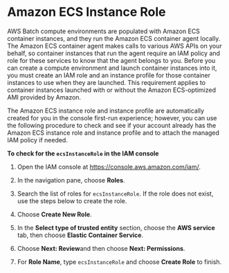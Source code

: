 # Amazon ECS Instance Role<a name="instance_IAM_role"></a>

AWS Batch compute environments are populated with Amazon ECS container instances, and they run the Amazon ECS container agent locally\. The Amazon ECS container agent makes calls to various AWS APIs on your behalf, so container instances that run the agent require an IAM policy and role for these services to know that the agent belongs to you\. Before you can create a compute environment and launch container instances into it, you must create an IAM role and an instance profile for those container instances to use when they are launched\. This requirement applies to container instances launched with or without the Amazon ECS\-optimized AMI provided by Amazon\.

The Amazon ECS instance role and instance profile are automatically created for you in the console first\-run experience; however, you can use the following procedure to check and see if your account already has the Amazon ECS instance role and instance profile and to attach the managed IAM policy if needed\.

**To check for the `ecsInstanceRole` in the IAM console**

1. Open the IAM console at [https://console\.aws\.amazon\.com/iam/](https://console.aws.amazon.com/iam/)\.

1. In the navigation pane, choose **Roles**\. 

1. Search the list of roles for `ecsInstanceRole`\. If the role does not exist, use the steps below to create the role\.

1. Choose **Create New Role**\. 

1. In the **Select type of trusted entity** section, choose the **AWS service** tab, then choose **Elastic Container Service**\.

1. Choose **Next: Review**and then choose **Next: Permissions**\.

1. For **Role Name**, type `ecsInstanceRole` and choose **Create Role** to finish\.